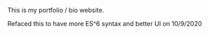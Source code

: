This is my portfolio / bio website.

Refaced this to have more ES^6 syntax and better UI on 10/9/2020